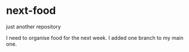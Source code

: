 # next-food
just another repository

I need to organise food for the next week.
I added one branch to my main one.
